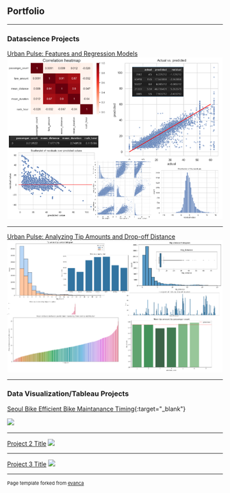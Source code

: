 ## Portfolio

---
### Datascience Projects

[Urban Pulse: Features and Regression Models](/project2_4and5)
<img src="images/project 2/cumul.png?raw=true"/>

---
[Urban Pulse: Analyzing Tip Amounts and Drop-off Distance](/course1)
<img src="images/project1/cumul.png?raw=true"/>

---

### Data Visualization/Tableau Projects

[Seoul Bike Efficient Bike Maintanance Timing](https://public.tableau.com/views/SeoulBikeEfficientBikeMaintananceTiming/Sheet12?:language=en-US&:display_count=n&:origin=viz_share_link){:target="_blank"}

<img src="images/dummy_thumbnail.jpg?raw=true"/>

---
[Project 2 Title](/pdf/sample_presentation.pdf)
<img src="images/dummy_thumbnail.jpg?raw=true"/>

---
[Project 3 Title](http://example.com/)
<img src="images/dummy_thumbnail.jpg?raw=true"/>


---
<p style="font-size:11px">Page template forked from <a href="https://github.com/evanca/quick-portfolio">evanca</a></p>
<!-- Remove above link if you don't want to attibute -->
